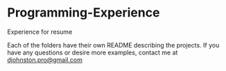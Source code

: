 # Programming-Experience
Experience for resume

Each of the folders have their own README describing the projects. If you have any questions or desire more examples, contact
me at djohnston.pro@gmail.com
